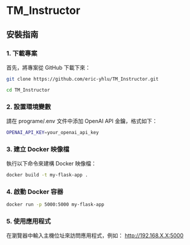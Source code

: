 # TM_Instructor

## 安裝指南

### 1. 下載專案
首先，將專案從 GitHub 下載下來：
```bash
git clone https://github.com/eric-yhlu/TM_Instructor.git
```
```bash
cd TM_Instructor
```
### 2. 設置環境變數
請在 programe/.env 文件中添加 OpenAI API 金鑰，格式如下：
```bash
OPENAI_API_KEY=your_openai_api_key
```
### 3. 建立 Docker 映像檔
執行以下命令來建構 Docker 映像檔：
```bash
docker build -t my-flask-app .
```
### 4. 啟動 Docker 容器
```bash
docker run -p 5000:5000 my-flask-app
```
### 5. 使用應用程式
在瀏覽器中輸入主機位址來訪問應用程式，例如： http://192.168.X.X:5000


